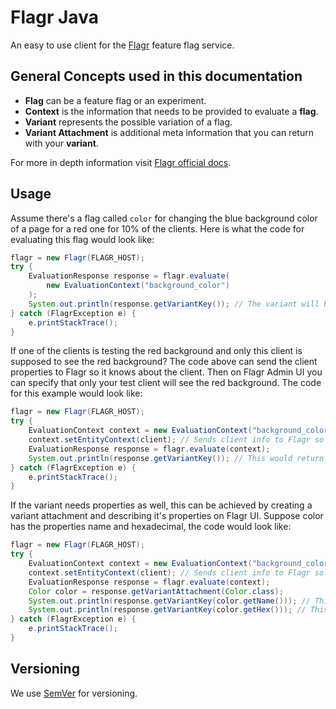 # Flagr Java

An easy to use client for the [Flagr](https://checkr.github.io/flagr) feature flag service.

## General Concepts used in this documentation
 * **Flag** can be a feature flag or an experiment.
 * **Context** is the information that needs to be provided to evaluate a **flag**.
 * **Variant** represents the possible variation of a flag.
 * **Variant Attachment**  is additional meta information that you can return with your **variant**.

For more in depth information visit [Flagr official docs](https://checkr.github.io/flagr/#/home).

## Usage

Assume there's a flag called `color` for changing the blue background color of a page for a red one for 10% of the clients. Here is what the code for evaluating this flag would look like:

````java
flagr = new Flagr(FLAGR_HOST);
try {
    EvaluationResponse response = flagr.evaluate(
        new EvaluationContext("background_color")
    );
    System.out.println(response.getVariantKey()); // The variant will be red for 10% of evaluations
} catch (FlagrException e) {
    e.printStackTrace();
}
````

If one of the clients is testing the red background and only this client is supposed to see the red background?
The code above can send the client properties to Flagr so it knows about the client. Then on Flagr Admin UI you can specify that only your test client will see the red background.
The code for this example would look like:
````java
flagr = new Flagr(FLAGR_HOST);
try {
    EvaluationContext context = new EvaluationContext("background_color");
    context.setEntityContext(client); // Sends client info to Flagr so you can filter by one of it's properties on the UI.
    EvaluationResponse response = flagr.evaluate(context);
    System.out.println(response.getVariantKey()); // This would return red for the client(s) you select on Flagr UI.
} catch (FlagrException e) {
    e.printStackTrace();
}
````

If the variant needs properties as well, this can be achieved by creating
a variant attachment and describing it's properties on Flagr UI. Suppose
color has the properties name and hexadecimal, the code would look like:
````java
flagr = new Flagr(FLAGR_HOST);
try {
    EvaluationContext context = new EvaluationContext("background_color");
    context.setEntityContext(client); // Sends client info to Flagr so you can filter by one of it's properties on the UI.
    EvaluationResponse response = flagr.evaluate(context);
    Color color = response.getVariantAttachment(Color.class);
    System.out.println(response.getVariantKey(color.getName())); // This would return red for the client(s) you select on Flagr UI.
    System.out.println(response.getVariantKey(color.getHex())); // This would return #FF0000 for example.
} catch (FlagrException e) {
    e.printStackTrace();
}
````

## Versioning

We use [SemVer](http://semver.org/) for versioning.